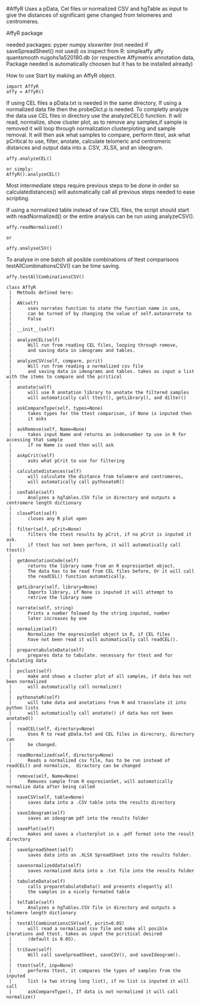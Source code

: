 #AffyR
Uses a pData, Cel files or normalized CSV and hgTable as input to give the distances
of significant gene changed from telomeres and centromeres.


AffyR package

needed packages:
    pyper
    numpy
    xlsxwriter (not needed if saveSpreadSheet() not used)
    os
    inspect
    from R:
        simpleaffy
        affy
        quantsmooth
        nugohs1a520180.db 	(or respective Affymetrix annotation data, Package
          			needed is automatically choosen but it has to be
 				installed already)

How to use
Start by making an AffyR object. 

	import AffyR
	affy = AffyR()

If using CEL files a pData.txt is needed in the same directory, If using a normalized data file then the probeDict.p is needed.
To completly analyze the data use CEL files in directory use the analyzeCEL() function. It will read, normalize, show cluster plot, as to remove any samples,if sample is removed it will loop through normalization clusterploting and sample removal. It will then ask what samples to compare, perform ttest, ask what pCritical to use, filter, anotate, calculate telomeric and centromeric distances and output data into a .CSV, .XLSX, and an ideogram.
	
	affy.analyzeCEL()

	or simply:
	AffyR().analyzeCEL()

Most intermediate steps require previous steps to be done in order so calculatedistances() will automatically call all previous steps needed to ease scripting.

If using a normalized table instead of  raw CEL files, the script should start with readNormalized() or the entire analysis can be run using analyzeCSV().

	affy.readNormalized()

	or
	
	affy.analyseCSV()

To analyse in one batch all posible combinations of ttest comparisons testAllCombinationsCSV() can be time saving.

	affy.testAllCombinationsCSV()


```
class AffyR
 |  Methods defined here:
 |  
 |  AN(self)
 |      uses narrates function to state the function name in use,
 |      can be turned of by changing the value of self.autonarrate to
 |      False
 |  
 |  __init__(self)
 |  
 |  analyzeCEL(self)
 |      Will run from reading CEL files, looping through remove,
 |      and saving data in ideograms and tables.
 |  
 |  analyzeCSV(self, compare, pcrit)
 |      Will run from reading a normalized csv file
 |      and saving data in ideograms and tables. takes as input a list with the items to compare and the pcritical
 |  
 |  anotate(self)
 |      will use R anotation library to anotate the filtered samples
 |      will automatically call ttest(), getLibrary(), and dilter()
 |  
 |  askCompareType(self, types=None)
 |      takes types for the ttest comparison, if None is inputed then
 |      it asks
 |  
 |  askRemove(self, Name=None)
 |      takes input Name and returns an indexnumber tp use in R for accessing that sample
 |      if no Name is used then will ask
 |  
 |  askpCrit(self)
 |      asks what pCrit to use for filtering
 |  
 |  calculatedistances(self)
 |      will calculate the distance from telomere and centromeres,
 |      will automatically call pythonateR()
 |  
 |  cenTable(self)
 |      Analyzes a hgTables.CSV file in directory and outputs a centromere length dictionary
 |  
 |  closePlot(self)
 |      closes any R plot open
 |  
 |  filter(self, pCrit=None)
 |      filters the ttest results by pCrit, if no pCrit is inputed it ask.
 |      if ttest has not been perform, it will automatically call ttest()
 |  
 |  getAnnotationCode(self)
 |      returns the library name from an R expresionSet object.
 |      The data has to be read from CEL files before, Or it will call
 |      the readCEL() function automatically.
 |  
 |  getLibrary(self, library=None)
 |      Imports library, if None is inputed it will attempt to
 |      retrive the library name
 |  
 |  narrate(self, string)
 |      Prints a number folowed by the string inputed, number
 |      later increases by one
 |  
 |  normalize(self)
 |      Normalizes the expresionSet object in R, if CEL files
 |      have not been read it will automatically call readCEL().
 |  
 |  preparetabulateData(self)
 |      prepares data to tabulate. necessary for ttest and for tabulating data
 |  
 |  pvclust(self)
 |      make and shows a cluster plot of all samples, if data has not been normalized
 |      will automatically call normalize()
 |  
 |  pythonateR(self)
 |      will take data and anotations from R and trasnslate it into python lists
 |      will automatically call anotate() if data has not been anotated()
 |  
 |  readCEL(self, directory=None)
 |      Uses R to read pData.txt and CEL files in direcrory, directory can
 |      be changed.
 |  
 |  readNormalized(self, directory=None)
 |      Reads a normalized csv file, has to be run instead of readCEL() and normalize,  diractory can be changed
 |  
 |  remove(self, Name=None)
 |      Removes sample from R expresionSet, will automatically normalize data after being called
 |  
 |  saveCSV(self, table=None)
 |      saves data into a .CSV table into the results directory
 |  
 |  saveIdeogram(self)
 |      saves an ideogram pdf into the results folder
 |  
 |  savePlot(self)
 |      makes and saves a clusterplot in a .pdf format into the result directory
 |  
 |  saveSpreadSheet(self)
 |      saves data into an .XLSX SpreadSheet into the results folder.
 |  
 |  savenormalizeddata(self)
 |      saves normalized data into a .txt file into the results folder
 |  
 |  tabulateData(self)
 |      calls preparetabulateData() and presents elegantly all
 |      the samples in a nicely formated table
 |  
 |  telTable(self)
 |      Analyzes a hgTables.CSV file in directory and outputs a telomere length dictionary
 |  
 |  testAllCombinationsCSV(self, pcrit=0.05)
 |      will read a normalized csv file and make all posible iterations and ttest. takes as input the pcritical desired
 |      (default is 0.05).
 |  
 |  triSave(self)
 |      Will call saveSpreadSheet, saveCSV(), and saveIdeogram().
 |  
 |  ttest(self, inp=None)
 |      performs ttest, it compares the types of samples from the inputed
 |      list (a two string long list), if no list is inputed it will call
 |      askCompareType(), If data is not normalized it will call normalize()
```

